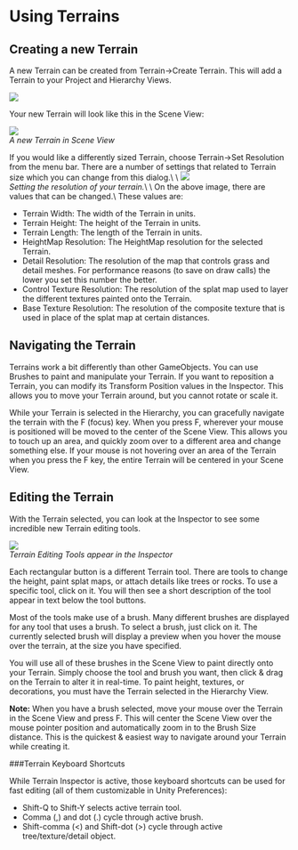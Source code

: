 Using Terrains
==============


Creating a new Terrain
----------------------


A new <span class=keyword>Terrain</span> can be created from <span class=menu>Terrain->Create Terrain</span>.  This will add a Terrain to your <span class=keyword>Project</span> and <span class=keyword>Hierarchy Views</span>.

![](http://docwiki.hq.unity3d.com/uploads/Main/CreateTerrainMenu.png)  

Your new Terrain will look like this in the <span class=keyword>Scene View</span>:

![](http://docwiki.hq.unity3d.com/uploads/Main/NewTerrain_SceneView.png)  
_A new Terrain in Scene View_

If you would like a differently sized Terrain, choose <span class=menu>Terrain->Set Resolution</span> from the menu bar.  There are a number of settings that related to Terrain size which you can change from this dialog.\\
\\
![](http://docwiki.hq.unity3d.com/uploads/Main/TerrainResolutionDialog.png)  
_Setting the resolution of your terrain._\\
\\
On the above image, there are values that can be changed.\\
These values are:
* Terrain Width: The width of the Terrain in units.
* Terrain Height: The height of the Terrain in units.
* Terrain Length: The length of the Terrain in units.
* HeightMap Resolution: The HeightMap resolution for the selected Terrain.
* Detail Resolution: The resolution of the map that controls grass and detail meshes. For performance reasons (to save on draw calls) the lower you set this number the better.
* Control Texture Resolution: The resolution of the splat map used to layer the different textures painted onto the Terrain.
* Base Texture Resolution: The resolution of the composite texture that is used in place of the splat map at certain distances.

Navigating the Terrain
----------------------


Terrains work a bit differently than other GameObjects. You can use <span class=keyword>Brushes</span> to paint and manipulate your Terrain.  If you want to reposition a Terrain, you can modify its <span class=component>Transform Position</span> values in the <span class=keyword>Inspector</span>.  This allows you to move your Terrain around, but you cannot rotate or scale it.

While your Terrain is selected in the Hierarchy, you can gracefully navigate the terrain with the F (focus) key.  When you press F, wherever your mouse is positioned will be moved to the center of the Scene View.  This allows you to touch up an area, and quickly zoom over to a different area and change something else.  If your mouse is not hovering over an area of the Terrain when you press the F key, the entire Terrain will be centered in your Scene View.

Editing the Terrain
-------------------


With the Terrain selected, you can look at the <span class=keyword>Inspector</span> to see some incredible new Terrain editing tools.

![](http://docwiki.hq.unity3d.com/uploads/Main/TerrainEditingTools.png)  
_Terrain Editing Tools appear in the Inspector_

Each rectangular button is a different Terrain tool.  There are tools to change the height, paint splat maps, or attach details like trees or rocks.  To use a specific tool, click on it. You will then see a short description of the tool appear in text below the tool buttons.

Most of the tools make use of a brush.  Many different brushes are displayed for any tool that uses a brush.  To select a brush, just click on it. The currently selected brush will display a preview when you hover the mouse over the terrain, at the size you have specified.

You will use all of these brushes in the <span class=keyword>Scene View</span> to paint directly onto your Terrain.  Simply choose the tool and brush you want, then click & drag on the Terrain to alter it in real-time.  To paint height, textures, or decorations, you must have the Terrain selected in the <span class=keyword>Hierarchy View</span>.

__Note:__ When you have a brush selected, move your mouse over the Terrain in the Scene View and press <span class=menu>F</span>.  This will center the Scene View over the mouse pointer position and automatically zoom in to the <span class=component>Brush Size</span> distance.  This is the quickest & easiest way to navigate around your Terrain while creating it.

###Terrain Keyboard Shortcuts

While Terrain Inspector is active, those keyboard shortcuts can be used for fast editing (all of them customizable in Unity Preferences):
* Shift-Q to Shift-Y selects active terrain tool.
* Comma (,) and dot (.) cycle through active brush.
* Shift-comma (<) and Shift-dot (>) cycle through active tree/texture/detail object.


